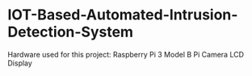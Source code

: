 # IOT-Based-Automated-Intrusion-Detection-System
Hardware used for this project:
Raspberry Pi 3 Model B
Pi Camera
LCD Display
